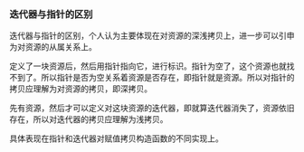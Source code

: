 
### 迭代器与指针的区别

迭代器与指针的区别，个人认为主要体现在对资源的深浅拷贝上，进一步可以引申为对资源的从属关系上。

定义了一块资源后，然后用指针指向它，进行标识。指针为空了，这个资源也就找不到了。所以指针是否为空关系着资源是否存在，即指针就是资源。所以对指针的拷贝应理解为对资源的拷贝，即深拷贝。

先有资源，然后才可以定义对这块资源的迭代器，即就算迭代器消失了，资源依旧存在，所以对迭代器的拷贝应理解为浅拷贝。

具体表现在指针和迭代器对赋值拷贝构造函数的不同实现上。
